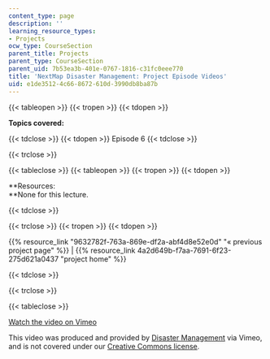 ```yaml
---
content_type: page
description: ''
learning_resource_types:
- Projects
ocw_type: CourseSection
parent_title: Projects
parent_type: CourseSection
parent_uid: 7b53ea3b-401e-0767-1816-c31fc0eee770
title: 'NextMap Disaster Management: Project Episode Videos'
uid: e1de3512-4c66-8672-610d-3990db8ba87b
---
```


{{< tableopen >}}
{{< tropen >}}
{{< tdopen >}}


**Topics covered:**


{{< tdclose >}}
{{< tdopen >}}
Episode 6
{{< tdclose >}}

{{< trclose >}}

{{< tableclose >}}
{{< tableopen >}}
{{< tropen >}}
{{< tdopen >}}


**Resources:  
**None for this lecture.


{{< tdclose >}}

{{< trclose >}}
{{< tropen >}}
{{< tdopen >}}


{{% resource_link "9632782f-763a-869e-df2a-abf4d8e52e0d" "« previous project page" %}} | {{% resource_link 4a2d649b-f7aa-7691-6f23-275d621a0437 "project home" %}}


{{< tdclose >}}

{{< trclose >}}

{{< tableclose >}}

[Watch the video on Vimeo](http://vimeo.com/moogaloop.swf?clip_id=2274938&server=vimeo.com&show_title=0&show_byline=0&show_portrait=0&color=&fullscreen=0&group_id=)[](http://vimeo.com/moogaloop.swf?clip_id=2139606&server=vimeo.com&show_title=0&show_byline=0&show_portrait=0&color=&fullscreen=0&group_id=)

This video was produced and provided by [Disaster Management](http://vimeo.com/user807017) via Vimeo, and is not covered under our [Creative Commons license](/terms/#cc).
